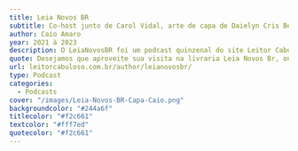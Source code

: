 ```yaml
---
title: Leia Novos BR
subtitle: Co-host junto de Carol Vidal, arte de capa de Daielyn Cris Bertelli e com edição de Senhor Basso.
author: Caio Amaro
year: 2021 à 2023
description: O LeiaNovosBR foi um podcast quinzenal do site Leitor Cabuloso, no qual dois funcionários de uma livraria mágica muito bagunçada resolveram entrevistar autores nacionais de livros e hqs para ajudar no trabalho de arrumação e, de quebra, contribuir para a divulgação da literatura brasileira! Foram 39 entrevistas e centenas de obras divulgadas!
quote: Desejamos que aproveite sua visita na livraria Leia Novos Br, onde a literatura nacional é a protagonista de todas as estantes.
url: leitorcabuloso.com.br/author/leianovosbr/
type: Podcast
categories:
  - Podcasts
cover: "/images/Leia-Novos-BR-Capa-Caio.png"
backgroundcolor: "#244a6f"
titlecolor: "#f2c661"
textcolor: "#fff7ed"
quotecolor: "#f2c661"
---
```



